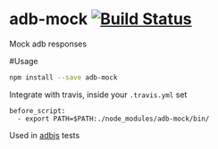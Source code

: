 # adb-mock [![Build Status](https://travis-ci.org/Urucas/adb-mock.svg)](https://travis-ci.org/Urucas/adb-mock)
Mock adb responses 

#Usage
```bash
npm install --save adb-mock
```

Integrate with travis, inside your ```.travis.yml``` set
```
before_script:
  - export PATH=$PATH:./node_modules/adb-mock/bin/
```


Used in [adbjs](https://github.com/Urucas/adbjs) tests
